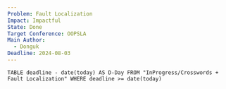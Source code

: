 ```yaml
---
Problem: Fault Localization
Impact: Impactful
State: Done
Target Conference: OOPSLA
Main Author:
  - Donguk
Deadline: 2024-08-03
---
```


```dataview 
TABLE deadline - date(today) AS D-Day FROM "InProgress/Crosswords + Fault Localization" WHERE deadline >= date(today) 
```




